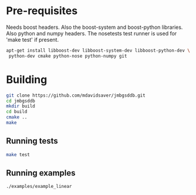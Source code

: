 Pre-requisites
==============

Needs boost headers.  Also the boost-system and boost-python libraries.
Also python and numpy headers.
The nosetests test runner is used for 'make test' if present.

```sh
apt-get install libboost-dev libboost-system-dev libboost-python-dev \
 python-dev cmake python-nose python-numpy git
```

Building
========

```sh
git clone https://github.com/mdavidsaver/jmbgsddb.git
cd jmbgsddb
mkdir build
cd build
cmake ..
make
```

Running tests
-------------

```sh
make test
```

Running examples
----------------

```sh
./examples/example_linear
```
